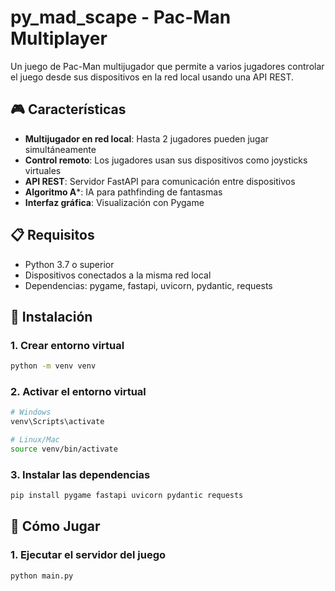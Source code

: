 # py_mad_scape - Pac-Man Multiplayer

Un juego de Pac-Man multijugador que permite a varios jugadores controlar el juego desde sus dispositivos en la red local usando una API REST.

## 🎮 Características

- **Multijugador en red local**: Hasta 2 jugadores pueden jugar simultáneamente
- **Control remoto**: Los jugadores usan sus dispositivos como joysticks virtuales
- **API REST**: Servidor FastAPI para comunicación entre dispositivos
- **Algoritmo A***: IA para pathfinding de fantasmas
- **Interfaz gráfica**: Visualización con Pygame

## 📋 Requisitos

- Python 3.7 o superior
- Dispositivos conectados a la misma red local
- Dependencias: pygame, fastapi, uvicorn, pydantic, requests

## 🚀 Instalación

### 1. Crear entorno virtual
```bash
python -m venv venv
```

### 2. Activar el entorno virtual
```bash
# Windows
venv\Scripts\activate

# Linux/Mac
source venv/bin/activate
```

### 3. Instalar las dependencias
```bash
pip install pygame fastapi uvicorn pydantic requests
```

## 🎯 Cómo Jugar

### 1. Ejecutar el servidor del juego
```bash
python main.py
```

